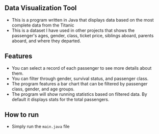 ## Data Visualization Tool
- This is a program written in Java that displays data based on the most complete data from the Titanic
- This is a dataset I have used in other projects that shows the passenger's ages, gender, class, ticket price, siblings aboard, parents aboard, and where they departed.

## Features
- You can select a record of each passenger to see more details about them.
- You can filter through gender, survival status, and passenger class.
- The program features a bar chart that can be filtered by passenger class, gender, and age groups.
- The program will show running statistics based on filtered data. By default it displays stats for the total passengers.
  
## How to run
- Simply run the `main.java` file
